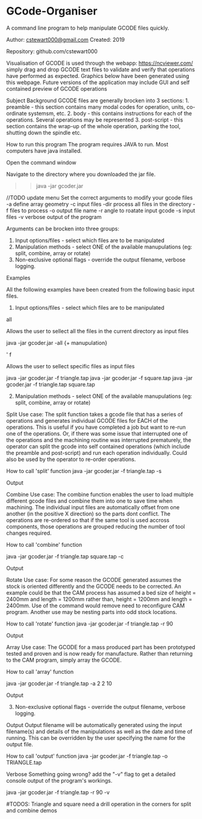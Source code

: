 


# GCode-Organiser

A command line program to help manipulate GCODE files quickly.

Author: cstewart000@gmail.com
Created: 2019

Repository: github.com/cstewart000

Visualisation of GCODE is used through the webapp: https://ncviewer.com/ simply drag and drop GCODE text files to validate and verify that operations have performed as expected. Graphics below have been generated using this webpage. Future versions of the application may include GUI and self contained preview of GCODE operations


Subject Background
GCODE files are generally brocken into 3 sections:
	1. preamble - this section contains many modal codes for operation, units, co-ordinate systemsm, etc.
	2. body - this contains instructions for each of the operations. Several operations may be represented
	3. post-script - this section contains the wrap-up of the whole operation, parking the tool, shutting down the spindle etc.

How to run this program
The program requires JAVA to run. Most computers have java installed.

Open the command window

Navigate to the directory where you downloaded the jar file.

>> java -jar gcoder.jar

//TODO update menu
Set the correct arguments to modify your gcode files
 -a <arg>   define array geometry
 -c         input files
 -dir       process all files in the directory
 -f <arg>   files to process
 -o <arg>   output file name
 -r <arg>   angle to roatate input gcode
 -s         input files
 -v         verbose output of the program

Arguments can be brocken into three groups:
1. Input options/files - select which files are to be manipulated
2. Manipulation methods - select ONE of the available manupulations (eg: split, combine, array or rotate) 
3. Non-exclusive optional flags - override the output filename, verbose logging.  


Examples

All the following examples have been created from the following basic input files.


1. Input options/files - select which files are to be manipulated

all

Allows the user to sellect all the files in the current directory as input files

java -jar gcoder.jar -all {+ manupulation}

'
f

Allows the user to sellect specific files as input files

java -jar gcoder.jar -f triangle.tap 
java -jar gcoder.jar -f square.tap
java -jar gcoder.jar -f triangle.tap square.tap



2. Manipulation methods - select ONE of the available manupulations (eg: split, combine, array or rotate) 

Split
Use case: The split function takes a gcode file that has a series of operations and generates individual GCODE files for EACH of the operations. This is useful if you have completed a job but want to re-run one of the operations. Or, if there was some issue that interrupted one of the operations and the machining routine was interrupted prematurely, the operator can split the gcode into self contained operations (which include the preamble and post-script) and run each operation individually. Could also be used by the operator to re-order operations.

How to call 'split' function
java -jar gcoder.jar -f triangle.tap -s


Output

Combine
Use case: The combine function enables the user to load multiple different gcode files and combine them into one to save time when machining. The individual input files are automatically offset from one another (in the positive X direction) so the parts dont conflict. The operations are re-ordered so that if the same tool is used accross components, those operations are grouped reducing the number of tool changes required.

How to call 'combine' function

java -jar gcoder.jar -f triangle.tap square.tap -c

Output

Rotate
Use case: For some reason the GCODE generated assumes the stock is oriented differently and the GCODE needs to be corrected. An example could be that the CAM process has assumed a bed size of height = 2400mm and length = 1200mm rather than, height = 1200mm and length = 2400mm. Use of the command would remove need to reconfigure CAM program. Another use may be nesting parts into odd stock locations.

How to call 'rotate' function
java -jar gcoder.jar -f triangle.tap -r 90

Output

Array
Use case: The GCODE for a mass produced part has been prototyped tested and proven and is now ready for manufacture. Rather than returning to the CAM program, simply array the GCODE.

How to call 'array' function

java -jar gcoder.jar -f triangle.tap -a 2 2 10

Output

3. Non-exclusive optional flags - override the output filename, verbose logging.  

Output
Output filename will be automatically generated using the input filename(s) and details of the manipulations as well as the date and time of running. This can be overridden by the user specifying the name for the output file. 

How to call 'output' function
java -jar gcoder.jar -f triangle.tap -o TRIANGLE.tap


Verbose
Something going wrong? add the "-v" flag to get a detailed console output of the program's workings.

java -jar gcoder.jar -f triangle.tap -r 90 -v

#TODOS:
Triangle and square need a drill operation in the corners for split and combine demos

